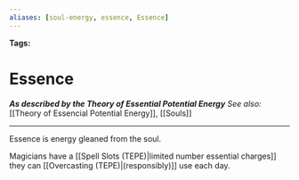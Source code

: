 ```yaml
---
aliases: [soul-energy, essence, Essence]
---
```


**Tags:** 
# Essence
***As described by the Theory of Essential Potential Energy***
*See also:* [[Theory of Essencial Potential Energy]], [[Souls]]
___
Essence is energy gleaned from the soul.


Magicians have a [[Spell Slots (TEPE)|limited number essential charges]] they can [[Overcasting (TEPE)|(responsibly)]] use each day.